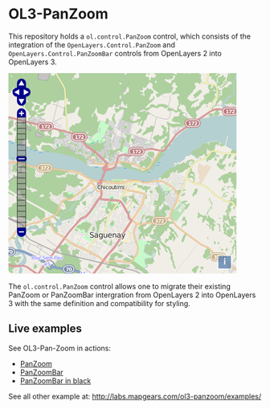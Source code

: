 OL3-PanZoom
===========

This repository holds a `ol.control.PanZoom` control, which consists of the
integration of the `OpenLayers.Control.PanZoom` and
`OpenLayers.Control.PanZoomBar` controls from OpenLayers 2 into OpenLayers 3.

![Sample](./examples/resources/sample.png)

The `ol.control.PanZoom` control allows one to migrate their existing PanZoom
or PanZoomBar intergration from OpenLayers 2 into OpenLayers 3 with the same
definition and compatibility for styling.


Live examples
-------------

See OL3-Pan-Zoom in actions:

 * [PanZoom](http://labs.mapgears.com/ol3-panzoom/examples/maxextent.html)
 * [PanZoomBar](http://labs.mapgears.com/ol3-panzoom/examples/slider.html)
 * [PanZoomBar in black](http://labs.mapgears.com/ol3-panzoom/examples/black-slider.html)

See all other example at:
http://labs.mapgears.com/ol3-panzoom/examples/